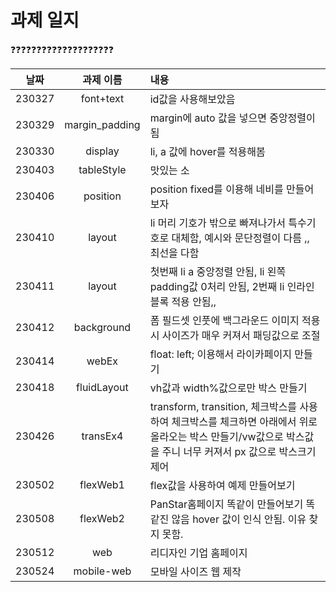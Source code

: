 # 과제 일지

:question::question::question::question::question::question::question::question::question::question::question::question::question::question::question::question::question::question::question::question:

날짜 | 과제 이름 | 내용
| :---:  |      :---:     | :--- |
| 230327 | font+text      | id값을 사용해보았음    |
| 230329 | margin_padding | margin에 auto 값을 넣으면 중앙정렬이 됨     |
| 230330 | display        | li, a 값에 hover를 적용해봄    |
| 230403 | tableStyle     | 맛있는 소     |
| 230406 | position       | position fixed를 이용해 네비를 만들어 보자     |
| 230410 | layout         | li 머리 기호가 밖으로 빠져나가서 특수기호로 대체함, 예시와 문단정렬이 다름 ,, 최선을 다함|
| 230411 | layout         | 첫번째 li a 중앙정렬 안됨, li 왼쪽 padding값 0처리 안됨, 2번째 li 인라인블록 적용 안됨,,|
| 230412 | background     |폼 필드셋 인풋에 백그라운드 이미지 적용시 사이즈가 매우 커져서 패딩값으로 조절|
| 230414 | webEx           |float: left; 이용해서 라이카페이지 만들기       |
| 230418 | fluidLayout    |vh값과 width%값으로만 박스 만들기|
| 230426 | transEx4       |transform, transition, 체크박스를 사용하여 체크박스를 체크하면 아래에서 위로 올라오는 박스 만들기/vw값으로 박스값을 주니 너무 커져서 px 값으로 박스크기 제어|
| 230502 | flexWeb1       |flex값을 사용하여 예제 만들어보기|
| 230508 | flexWeb2       |PanStar홈페이지 똑같이 만들어보기 똑같진 않음 hover 값이 인식 안됨. 이유 찾지 못함.|
| 230512 | web            |리디자인 기업 홈페이지|
| 230524 | mobile-web     |모바일 사이즈 웹 제작|